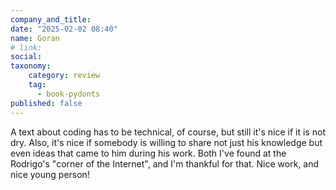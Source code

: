 ```yaml
---
company_and_title: 
date: "2025-02-02 08:40"
name: Goran
# link:
social: 
taxonomy:
    category: review
    tag:
      - book-pydonts
published: false
---
```


A text about coding has to be technical, of course, but still it's nice if it is not dry. Also, it's nice if somebody is willing to share not just his knowledge but even ideas that came to him during his work. Both I've found at the Rodrigo's "corner of the Internet", and I'm thankful for that.
Nice work, and nice young person!
